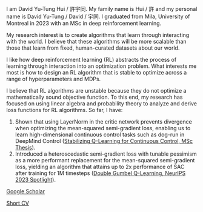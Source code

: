 I am David Yu-Tung Hui / 許宇同.  My family name is Hui / 許 and my personal name is David Yu-Tung / David / 宇同.
I graduated from Mila, University of Montreal in 2023 with an MSc in deep reinforcement learning.

My research interest is to create algorithms that learn through interacting with the world.
I believe that these algorithms will be more scalable than those that learn from fixed, human-curated datasets about our world.

I like how deep reinforcement learning (RL) abstracts the process of learning through interaction into an optimization problem.
What interests me most is how to design an RL algorithm that is stable to optimize across a range of hyperparameters and MDPs.

I believe that RL algorithms are unstable because they do not optimize a mathematically sound objective function.
To this end, my research has focused on using linear algebra and probability theory to analyze and derive loss functions for RL algorithms.
So far, I have:
1. Shown that using LayerNorm in the critic network prevents divergence when optimizing the mean-squared semi-gradient loss, enabling us to learn high-dimensional continuous control tasks such as dog-run in DeepMind Control ([Stabilizing Q-Learning for Continuous Control, MSc Thesis](https://papyrus.bib.umontreal.ca/xmlui/bitstream/handle/1866/32085/Hui_David_Yu-Tung_2022_memoire.pdf?sequence=2)).
2. Introduced a heteroscedastic semi-gradient loss with tunable pessimism as a more performant replacement for the mean-squared semi-gradient loss, yielding an algorithm that attains up to 2x performance of SAC after training for 1M timesteps ([Double Gumbel Q-Learning, NeurIPS 2023 Spotlight](https://openreview.net/forum?id=UdaTyy0BNB)).


[Google Scholar](https://scholar.google.com/citations?user=pXHOdMwAAAAJ&hl=en)

[Short CV](https://dyth.github.io/CV_DavidYu_TungHui.pdf)
